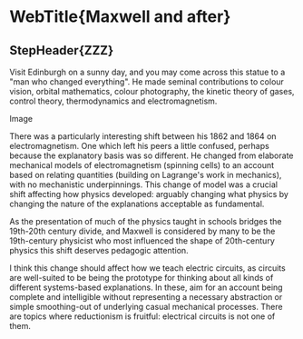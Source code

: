 # WebTitle{Maxwell and after}

## StepHeader{ZZZ}

Visit Edinburgh on a sunny day, and you may come across this statue to a "man who changed everything". He made seminal contributions to colour vision, orbital mathematics, colour photography, the kinetic theory of gases, control theory, thermodynamics and electromagnetism.

Image

There was a particularly interesting shift between his 1862 and 1864 on electromagnetism. One which left his peers a little confused, perhaps because the explanatory basis was so different. He changed from elaborate mechanical models of electromagnetism (spinning cells) to an account based on relating quantities (building on Lagrange's work in mechanics), with no mechanistic underpinnings. This change of model was a crucial shift affecting how physics developed: arguably changing what physics by changing the nature of the explanations acceptable as fundamental.

As the presentation of much of the physics taught in schools bridges the 19th-20th century divide, and Maxwell is considered by many to be the 19th-century physicist who most influenced the shape of 20th-century physics this shift deserves pedagogic attention.

I think this change should affect how we teach electric circuits, as circuits are well-suited to be being the prototype for thinking about all kinds of different systems-based explanations. In these, aim for an account being complete and intelligible without representing a necessary abstraction or simple smoothing-out of underlying casual mechanical processes. There are topics where reductionism is fruitful: electrical circuits is not one of them.
